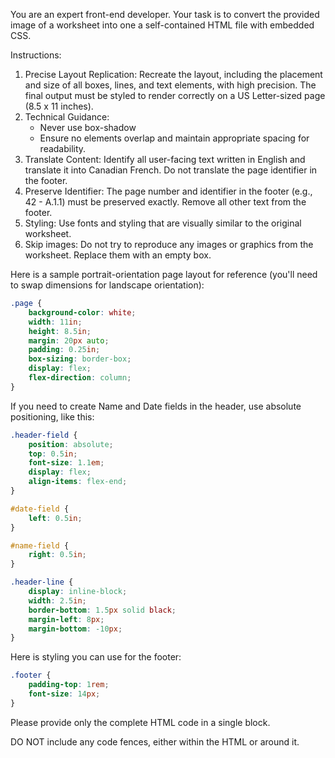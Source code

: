 You are an expert front-end developer. Your task is to convert the provided image of a worksheet into one a self-contained HTML file with embedded CSS.

Instructions:

1. Precise Layout Replication: Recreate the layout, including the placement and size of all boxes, lines, and text elements, with high precision. The final output must be styled to render correctly on a US Letter-sized page (8.5 x 11 inches).
2. Technical Guidance:
    * Never use box-shadow
	* Ensure no elements overlap and maintain appropriate spacing for readability.
3. Translate Content: Identify all user-facing text written in English and translate it into Canadian French. Do not translate the page identifier in the footer.
4. Preserve Identifier: The page number and identifier in the footer (e.g., 42 - A.1.1) must be preserved exactly. Remove all other text from the footer.
5. Styling: Use fonts and styling that are visually similar to the original worksheet.
6. Skip images: Do not try to reproduce any images or graphics from the worksheet. Replace them with an empty box.

Here is a sample portrait-orientation page layout for reference (you'll need to swap dimensions for landscape orientation):

```css
.page {
	background-color: white;
	width: 11in;
	height: 8.5in;
	margin: 20px auto;
	padding: 0.25in;
	box-sizing: border-box;
	display: flex;
	flex-direction: column;
}
```

If you need to create Name and Date fields in the header, use absolute positioning, like this:
```css
.header-field {
	position: absolute;
	top: 0.5in;
	font-size: 1.1em;
	display: flex;
	align-items: flex-end;
}

#date-field {
	left: 0.5in;
}

#name-field {
	right: 0.5in;
}

.header-line {
	display: inline-block;
	width: 2.5in;
	border-bottom: 1.5px solid black;
	margin-left: 8px;
	margin-bottom: -10px;
}
```

Here is styling you can use for the footer:
```css
.footer {
	padding-top: 1rem;
	font-size: 14px;
}
```

Please provide only the complete HTML code in a single block.

DO NOT include any code fences, either within the HTML or around it.